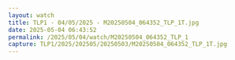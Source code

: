 ```yaml
---
layout: watch
title: TLP1 - 04/05/2025 - M20250504_064352_TLP_1T.jpg
date: 2025-05-04 06:43:52
permalink: /2025/05/04/watch/M20250504_064352_TLP_1
capture: TLP1/2025/202505/20250503/M20250504_064352_TLP_1T.jpg
---
```

